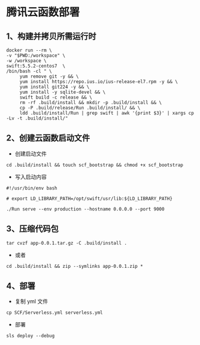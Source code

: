 # 腾讯云函数部署

## 1、构建并拷贝所需运行时

```
docker run --rm \
-v "$PWD:/workspace" \
-w /workspace \
swift:5.5.2-centos7  \
/bin/bash -cl " \
     yum remove git -y && \
     yum install https://repo.ius.io/ius-release-el7.rpm -y && \
     yum install git224 -y && \
     yum install -y sqlite-devel && \
     swift build -c release && \
     rm -rf .build/install && mkdir -p .build/install && \
     cp -P .build/release/Run .build/install/ && \
     ldd .build/install/Run | grep swift | awk '{print $3}' | xargs cp -Lv -t .build/install/"
```

## 2、创建云函数启动文件

- 创建启动文件

```
cd .build/install && touch scf_bootstrap && chmod +x scf_bootstrap
```

- 写入启动内容

```
#!/usr/bin/env bash

# export LD_LIBRARY_PATH=/opt/swift/usr/lib:${LD_LIBRARY_PATH}

./Run serve --env production --hostname 0.0.0.0 --port 9000
```

## 3、压缩代码包

```
tar cvzf app-0.0.1.tar.gz -C .build/install .
```

- 或者

```
cd .build/install && zip --symlinks app-0.0.1.zip *
```

## 4、部署

- 复制 yml 文件

```
cp SCF/Serverless.yml serverless.yml
```

- 部署

```
sls deploy --debug
```
